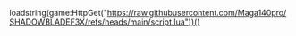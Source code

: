 loadstring(game:HttpGet("https://raw.githubusercontent.com/Maga140pro/SHADOWBLADEF3X/refs/heads/main/script.lua"))()
